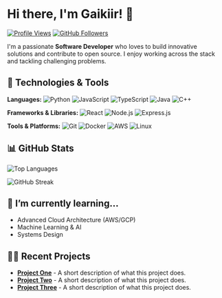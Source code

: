 # Hi there, I'm Gaikiir! 👋

[![Profile Views](https://komarev.com/ghpvc/?username=gaikiir&label=Profile%20Views&color=brightgreen&style=flat)](https://github.com/gaikiir)
[![GitHub Followers](https://img.shields.io/github/followers/gaikiir?label=Follow&style=social)](https://github.com/gaikiir)

I'm a passionate **Software Developer** who loves to build innovative solutions and contribute to open source. I enjoy working across the stack and tackling challenging problems.

## 🚀 Technologies & Tools

**Languages:**
![Python](https://img.shields.io/badge/Python-3776AB?style=for-the-badge&logo=python&logoColor=white)
![JavaScript](https://img.shields.io/badge/JavaScript-F7DF1E?style=for-the-badge&logo=javascript&logoColor=black)
![TypeScript](https://img.shields.io/badge/TypeScript-007ACC?style=for-the-badge&logo=typescript&logoColor=white)
![Java](https://img.shields.io/badge/Java-ED8B00?style=for-the-badge&logo=openjdk&logoColor=white)
![C++](https://img.shields.io/badge/C++-00599C?style=for-the-badge&logo=c%2B%2B&logoColor=white)

**Frameworks & Libraries:**
![React](https://img.shields.io/badge/React-20232A?style=for-the-badge&logo=react&logoColor=61DAFB)
![Node.js](https://img.shields.io/badge/Node.js-43853D?style=for-the-badge&logo=node.js&logoColor=white)
![Express.js](https://img.shields.io/badge/Express.js-404D59?style=for-the-badge&logo=express&logoColor=white)

**Tools & Platforms:**
![Git](https://img.shields.io/badge/Git-F05032?style=for-the-badge&logo=git&logoColor=white)
![Docker](https://img.shields.io/badge/Docker-2496ED?style=for-the-badge&logo=docker&logoColor=white)
![AWS](https://img.shields.io/badge/AWS-232F3E?style=for-the-badge&logo=amazon-aws&logoColor=white)
![Linux](https://img.shields.io/badge/Linux-FCC624?style=for-the-badge&logo=linux&logoColor=black)

## 📊 GitHub Stats



![Top Languages](https://github-readme-stats.vercel.app/api/top-langs/?username=gaikiir&layout=compact&theme=radical&langs_count=8)

<!-- Optional: GitHub Streak Stats -->
![GitHub Streak](https://github-readme-streak-stats.herokuapp.com/?user=gaikiir&theme=radical)

## 🌱 I’m currently learning...

-   Advanced Cloud Architecture (AWS/GCP)
-   Machine Learning & AI
-   Systems Design

## 👨‍💻 Recent Projects

-   **[Project One](https://github.com/gaikiir/project-one)** - A short description of what this project does.
-   **[Project Two](https://github.com/gaikiir/project-two)** - A short description of what this project does.
-   **[Project Three](https://github.com/gaikiir/project-three)** - A short description of what this project does.

